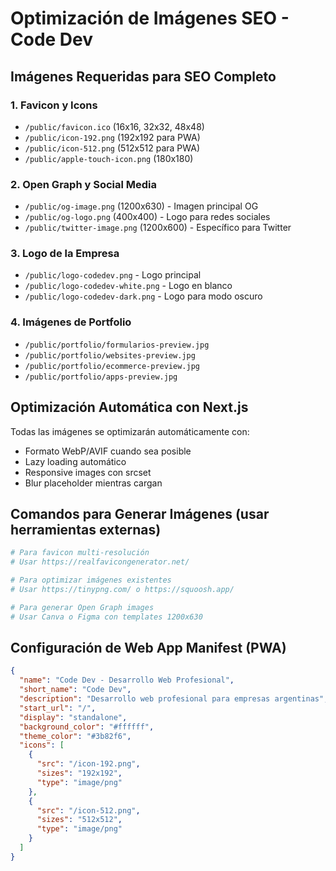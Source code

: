 # Optimización de Imágenes SEO - Code Dev

## Imágenes Requeridas para SEO Completo

### 1. Favicon y Icons
- `/public/favicon.ico` (16x16, 32x32, 48x48)
- `/public/icon-192.png` (192x192 para PWA)
- `/public/icon-512.png` (512x512 para PWA)
- `/public/apple-touch-icon.png` (180x180)

### 2. Open Graph y Social Media
- `/public/og-image.png` (1200x630) - Imagen principal OG
- `/public/og-logo.png` (400x400) - Logo para redes sociales
- `/public/twitter-image.png` (1200x600) - Específico para Twitter

### 3. Logo de la Empresa
- `/public/logo-codedev.png` - Logo principal
- `/public/logo-codedev-white.png` - Logo en blanco
- `/public/logo-codedev-dark.png` - Logo para modo oscuro

### 4. Imágenes de Portfolio
- `/public/portfolio/formularios-preview.jpg`
- `/public/portfolio/websites-preview.jpg`
- `/public/portfolio/ecommerce-preview.jpg`
- `/public/portfolio/apps-preview.jpg`

## Optimización Automática con Next.js

Todas las imágenes se optimizarán automáticamente con:
- Formato WebP/AVIF cuando sea posible
- Lazy loading automático
- Responsive images con srcset
- Blur placeholder mientras cargan

## Comandos para Generar Imágenes (usar herramientas externas)

```bash
# Para favicon multi-resolución
# Usar https://realfavicongenerator.net/

# Para optimizar imágenes existentes
# Usar https://tinypng.com/ o https://squoosh.app/

# Para generar Open Graph images
# Usar Canva o Figma con templates 1200x630
```

## Configuración de Web App Manifest (PWA)

```json
{
  "name": "Code Dev - Desarrollo Web Profesional",
  "short_name": "Code Dev",
  "description": "Desarrollo web profesional para empresas argentinas",
  "start_url": "/",
  "display": "standalone",
  "background_color": "#ffffff",
  "theme_color": "#3b82f6",
  "icons": [
    {
      "src": "/icon-192.png",
      "sizes": "192x192",
      "type": "image/png"
    },
    {
      "src": "/icon-512.png",
      "sizes": "512x512",
      "type": "image/png"
    }
  ]
}
```
